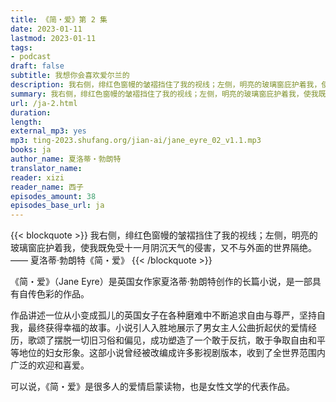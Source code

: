 ```yaml
---
title: 《简・爱》第 2 集
date: 2023-01-11
lastmod: 2023-01-11
tags:
- podcast
draft: false
subtitle: 我想你会喜欢爱尔兰的
description: 我右侧，绯红色窗幔的皱褶挡住了我的视线；左侧，明亮的玻璃窗庇护着我，使我既免受十一月阴沉天气的侵害，又不与外面的世界隔绝。
summary: 我右侧，绯红色窗幔的皱褶挡住了我的视线；左侧，明亮的玻璃窗庇护着我，使我既免受十一月阴沉天气的侵害，又不与外面的世界隔绝。
url: /ja-2.html
duration: 
length: 
external_mp3: yes
mp3: ting-2023.shufang.org/jian-ai/jane_eyre_02_v1.1.mp3
books: ja
author_name: 夏洛蒂・勃朗特
translator_name: 
reader: xizi
reader_name: 西子
episodes_amount: 38
episodes_base_url: ja
---
```


{{< blockquote >}}
我右侧，绯红色窗幔的皱褶挡住了我的视线；左侧，明亮的玻璃窗庇护着我，使我既免受十一月阴沉天气的侵害，又不与外面的世界隔绝。  
—— 夏洛蒂·勃朗特《简・爱》
{{< /blockquote >}}

《简・爱》（Jane Eyre）是英国女作家夏洛蒂·勃朗特创作的长篇小说，是一部具有自传色彩的作品。

作品讲述一位从小变成孤儿的英国女子在各种磨难中不断追求自由与尊严，坚持自我，最终获得幸福的故事。小说引人入胜地展示了男女主人公曲折起伏的爱情经历，歌颂了摆脱一切旧习俗和偏见，成功塑造了一个敢于反抗，敢于争取自由和平等地位的妇女形象。这部小说曾经被改编成许多影视剧版本，收到了全世界范围内广泛的欢迎和喜爱。

可以说，《简・爱》是很多人的爱情启蒙读物，也是女性文学的代表作品。